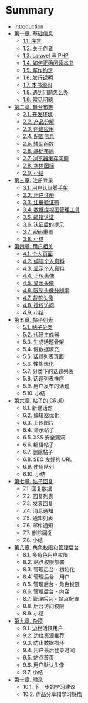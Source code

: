 # Summary

* [Introduction](README.md)
* [ 第一章. 基础信息](chapter1.md)
  * [1.1. 序言](chapter1/11-xu-yan.md)
  * [1.2. 关于作者](chapter1/12-guan-yu-zuo-zhe.md)
  * [1.3. Laravel 与 PHP](chapter1/13-laravel-yu-php.md)
  * [1.4. 如何正确阅读本书](chapter1/14-ru-he-zheng-que-yue-du-ben-shu.md)
  * [1.5. 写作约定](chapter1/15-xie-zuo-yue-ding.md)
  * [1.6. 发行说明](chapter1/16-fa-xing-shuo-ming.md)
  * [1.7. 本书源码](chapter1/17-ben-shu-yuan-ma.md)
  * [1.8. 遇到问题怎么办](chapter1/18-yu-dao-wen-ti-zen-yao-ban.md)
  * [1.9. 常见问题](chapter1/19-chang-jian-wen-ti.md)
* [第二章. 舞台布置](di-er-7ae0-wu-tai-bu-zhi.md)
  * [2.1. 开发环境](di-er-7ae0-wu-tai-bu-zhi/21-kai-fa-huan-jing.md)
  * [2.2. 产品分解](di-er-7ae0-wu-tai-bu-zhi/22-chan-pin-fen-jie.md)
  * [2.3. 创建应用](di-er-7ae0-wu-tai-bu-zhi/23-chuang-jian-ying-yong.md)
  * [2.4. 配置信息](di-er-7ae0-wu-tai-bu-zhi/24-pei-zhi-xin-xi.md)
  * [2.5. 辅助函数](di-er-7ae0-wu-tai-bu-zhi/25-fu-zhu-han-shu.md)
  * [2.6. 基础布局](di-er-7ae0-wu-tai-bu-zhi/26-ji-chu-bu-ju.md)
  * [2.7. 浏览器缓存问题](di-er-7ae0-wu-tai-bu-zhi/27-liu-lan-qi-huan-cun-wen-ti.md)
  * [2.8. 字体图标](di-er-7ae0-wu-tai-bu-zhi/28-zi-ti-tu-biao.md)
  * [2.9. 小结](di-er-7ae0-wu-tai-bu-zhi/29-xiao-jie.md)
* [第三章. 注册登录](di-san-7ae0-zhu-ce-deng-lu.md)
  * [3.1. 用户认证脚手架](di-san-7ae0-zhu-ce-deng-lu/31-yong-hu-ren-zheng-jiao-shou-jia.md)
  * [3.2. 用户注册](di-san-7ae0-zhu-ce-deng-lu/32-yong-hu-zhu-ce.md)
  * [3.3. 注册验证码](di-san-7ae0-zhu-ce-deng-lu/33-zhu-ce-yan-zheng-ma.md)
  * [3.4. 数据库视图管理工具](di-san-7ae0-zhu-ce-deng-lu/34-shu-ju-ku-shi-tu-guan-li-gong-ju.md)
  * [3.5. 邮箱认证](di-san-7ae0-zhu-ce-deng-lu/35-you-xiang-ren-zheng.md)
  * [3.6. 认证后的提示](di-san-7ae0-zhu-ce-deng-lu/36-ren-zheng-hou-de-ti-shi.md)
  * [3.7. 密码重置](di-san-7ae0-zhu-ce-deng-lu/37-mi-ma-zhong-zhi.md)
  * [3.8. 小结](di-san-7ae0-zhu-ce-deng-lu/38-xiao-jie.md)
* [第四章. 用户相关](di-si-7ae0-yong-hu-xiang-guan.md)
  * [4.1. 个人页面](di-si-7ae0-yong-hu-xiang-guan/41-ge-ren-ye-mian.md)
  * [4.2. 编辑个人资料](di-si-7ae0-yong-hu-xiang-guan/42-bian-ji-ge-ren-zi-liao.md)
  * [4.3. 显示个人资料](di-si-7ae0-yong-hu-xiang-guan/43-xian-shi-ge-ren-zi-liao.md)
  * [4.4. 上传头像](di-si-7ae0-yong-hu-xiang-guan/44-shang-chuan-tou-xiang.md)
  * [4.5. 显示头像](di-si-7ae0-yong-hu-xiang-guan/45-xian-shi-tou-xiang.md)
  * [4.6. 限制头像分辨率](di-si-7ae0-yong-hu-xiang-guan/46-xian-zhi-tou-xiang-fen-bian-lv.md)
  * [4.7. 裁剪头像](di-si-7ae0-yong-hu-xiang-guan/47-cai-jian-tou-xiang.md)
  * [4.8. 授权访问](di-si-7ae0-yong-hu-xiang-guan/48-shou-quan-fang-wen.md)
  * [4.9. 小结](di-si-7ae0-yong-hu-xiang-guan/49-xiao-jie.md)
* [第五章. 帖子列表](di-wu-7ae0-tie-zi-lie-biao.md)
  * [5.1. 帖子分类](di-wu-7ae0-tie-zi-lie-biao/51-tie-zi-fen-lei.md)
  * [5.2. 代码生成器](di-wu-7ae0-tie-zi-lie-biao/52-dai-ma-sheng-cheng-qi.md)
  * 5.3. 生成话题骨架
  * 5.4. 假数据填充
  * 5.5. 话题列表页面
  * 5.6. 性能优化
  * 5.7. 分类下的话题列表
  * 5.8. 话题列表排序
  * 5.9. 用户发布的话题
  * 5.10. 小结
* [第六章. 帖子的 CRUD](di-liu-7ae0-tie-zi-de-crud.md)
  * 6.1. 新建话题
  * 6.2. 编辑器优化
  * 6.3. 上传图片
  * 6.4. 显示帖子
  * 6.5. XSS 安全漏洞
  * 6.6. 编辑帖子
  * 6.7. 删除帖子
  * 6.8. SEO 友好的 URL
  * 6.9. 使用队列
  * 6.10. 小结
* [第七章. 帖子回复](di-qi-7ae0-tie-zi-hui-fu.md)
  * 7.1. 回复数据
  * 7.2. 回复列表
  * 7.3. 发表回复
  * 7.4. 消息通知
  * 7.5. 通知列表
  * 7.6. 邮件通知
  * 7.7. 删除回复
  * 7.8. 小结
* [第八章. 角色权限和管理后台](di-ba-7ae0-jiao-se-quan-xian-he-guan-li-hou-tai.md)
  * 8.1. 多角色用户权限
  * 8.2. 站点权限部署
  * 8.3. 管理后台 - 初始化
  * 8.4. 管理后台 - 用户
  * 8.5. 管理后台 - 角色权限
  * 8.6. 管理后台 - 内容
  * 8.7. 管理后台 - 站点配置
  * 8.8. 后台访问权限
  * 8.9. 小结
* [第九章. 杂项](di-jiu-7ae0-za-xiang.md)
  * 9.1. 边栏活跃用户
  * 9.2. 边栏资源推荐
  * 9.3. 防止数据损坏
  * 9.4. 用户最后登录时间
  * 9.5. 站点首页
  * 9.6. 用户默认头像
  * 9.7. 小结
* [第十章. 附录](di-shi-7ae0-fu-lu.md)
  * 10.1. 下一步的学习建议
  * 10.2. 作品分享和学习感悟

